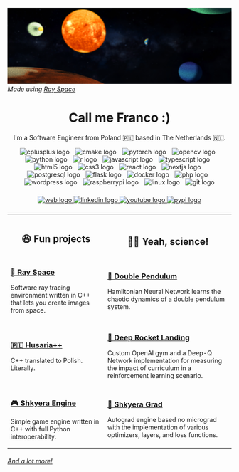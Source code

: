 
![Shkyera Aerospace](https://github.com/fszewczyk/fszewczyk/blob/main/rayspacebg.png?raw=true)
_Made using <a href="https://github.com/fszewczyk/ray-space">Ray Space</a>_

<h1 align="center">Call me Franco :)</h1>
<p align="center">I'm a Software Engineer from Poland 🇵🇱 based in The Netherlands 🇳🇱.</p>

<div align="center">
  <img src="https://cdn.jsdelivr.net/gh/devicons/devicon/icons/cplusplus/cplusplus-original.svg" height="28" alt="cplusplus logo"  />
  <img width="5" />
  <img src="https://cdn.jsdelivr.net/gh/devicons/devicon/icons/cmake/cmake-original.svg" height="28" alt="cmake logo"  />
  <img width="5" />
  <img src="https://cdn.jsdelivr.net/gh/devicons/devicon/icons/pytorch/pytorch-original.svg" height="28" alt="pytorch logo"  />
  <img width="5" />
  <img src="https://cdn.jsdelivr.net/gh/devicons/devicon/icons/opencv/opencv-original.svg" height="28" alt="opencv logo"  />
  <img width="5" />
  <img src="https://cdn.jsdelivr.net/gh/devicons/devicon/icons/python/python-original.svg" height="28" alt="python logo"  />
  <img width="5" />
  <img src="https://cdn.jsdelivr.net/gh/devicons/devicon/icons/r/r-original.svg" height="28" alt="r logo"  />
  <img width="5" />
  <img src="https://cdn.jsdelivr.net/gh/devicons/devicon/icons/javascript/javascript-original.svg" height="28" alt="javascript logo"  />
  <img width="5" />
  <img src="https://cdn.jsdelivr.net/gh/devicons/devicon/icons/typescript/typescript-original.svg" height="28" alt="typescript logo"  />
  <img width="5" />
  <img src="https://cdn.jsdelivr.net/gh/devicons/devicon/icons/html5/html5-original.svg" height="28" alt="html5 logo"  />
  <img width="5" />
  <img src="https://cdn.jsdelivr.net/gh/devicons/devicon/icons/css3/css3-original.svg" height="28" alt="css3 logo"  />
  <img width="5" />
  <img src="https://cdn.jsdelivr.net/gh/devicons/devicon/icons/react/react-original.svg" height="28" alt="react logo"  />
  <img width="5" />
  <img src="https://cdn.jsdelivr.net/gh/devicons/devicon/icons/nextjs/nextjs-original.svg" height="28" alt="nextjs logo"  />
  <img width="5" />
  <img src="https://cdn.jsdelivr.net/gh/devicons/devicon/icons/postgresql/postgresql-original.svg" height="28" alt="postgresql logo"  />
  <img width="5" />
  <img src="https://cdn.jsdelivr.net/gh/devicons/devicon/icons/flask/flask-original.svg" height="28" alt="flask logo"  />
  <img width="5" />
  <img src="https://cdn.jsdelivr.net/gh/devicons/devicon/icons/docker/docker-original.svg" height="28" alt="docker logo"  />
  <img width="5" />
  <img src="https://cdn.jsdelivr.net/gh/devicons/devicon/icons/php/php-original.svg" height="28" alt="php logo"  />
  <img width="5" />
  <img src="https://cdn.jsdelivr.net/gh/devicons/devicon/icons/wordpress/wordpress-original.svg" height="28" alt="wordpress logo"  />
  <img width="5" />
  <img src="https://cdn.jsdelivr.net/gh/devicons/devicon/icons/raspberrypi/raspberrypi-original.svg" height="28" alt="raspberrypi logo"  />
  <img width="5" />
  <img src="https://cdn.jsdelivr.net/gh/devicons/devicon/icons/linux/linux-original.svg" height="28" alt="linux logo"  />
  <img width="5" />
  <img src="https://cdn.jsdelivr.net/gh/devicons/devicon/icons/git/git-original.svg" height="28" alt="git logo"  />
</div>

###

<div align="center">
  <a href="https://fszewczyk.github.io/" target="_blank">
    <img src="https://img.shields.io/static/v1?message=website&logo=googlechrome&label=&color=darkgreen&logoColor=white&labelColor=&style=for-the-badge" height="40" alt="web logo"  />
  </a>
  <a href="https://www.linkedin.com/in/franciszek-szewczyk-421691192/" target="_blank">
    <img src="https://img.shields.io/static/v1?message=LinkedIn&logo=linkedin&label=&color=0e49a1&logoColor=white&labelColor=&style=for-the-badge" height="40" alt="linkedin logo"  />
  </a>
  <a href="https://www.youtube.com/@SHKYERAAerospace" target="_blank">
    <img src="https://img.shields.io/static/v1?message=Youtube&logo=youtube&label=&color=FF0000&logoColor=white&labelColor=&style=for-the-badge" height="40" alt="youtube logo"  />
  </a>
  <a href="https://pypi.org/user/fszewczyk/" target="_blank">
    <img src="https://img.shields.io/static/v1?message=PyPi&logo=pypi&label=&color=yellow&logoColor=white&labelColor=&style=for-the-badge" height="40" alt="pypi logo"  />
  </a>
</div>

###

<table>
<tr>
<th align="center">
<img width="441" height="1">
<p> 
<h2 style="margin:0; padding:0;">
😆 Fun projects
</h2>
</p>
</th>
<th align="center">
<img width="441" height="1">
<p> 
<h2>
🧑‍🔬 Yeah, science!</h2>
</p>
</th>
</tr>
<tr>
<td>
<!-- REMOVE THE BACKSLASHES -->
<h3><a href="https://github.com/fszewczyk/ray-space">🔭 Ray Space</a></h3>

Software ray tracing environment written in C++ that lets you create images from space.
  
</td>
<td>
<h3><a href="https://github.com/fszewczyk/nn-double-pendulum">🧮 Double Pendulum</a></h3>

Hamiltonian Neural Network learns the chaotic dynamics of a double pendulum system.
  
</td>
</tr>
<tr>
<td>
<h3><a href="https://github.com/fszewczyk/husaria-plus-plus">🇵🇱 Husaria++</a></h3>

C++ translated to Polish. Literally.
</td>
<td>
<h3><a href="https://github.com/fszewczyk/rocket-landing-rl">🚀 Deep Rocket Landing</a></h3>

Custom OpenAI gym and a Deep-Q Network implementation for measuring the impact of curriculum in a reinforcement learning scenario.
</td>
</tr>

<tr>
<td>
<h3><a href="https://github.com/fszewczyk/shkyera-engine">🎮 Shkyera Engine</a></h3>

Simple game engine written in C++ with full Python interoperability.
</td>
<td>
<h3><a href="https://github.com/fszewczyk/shkyera-grad">🧠 Shkyera Grad</a></h3>

Autograd engine based no micrograd with the implementation of various optimizers, layers, and loss functions.
</td>
</tr>
</table>

###### [_And a lot more!_](https://fszewczyk.github.io/)

#

